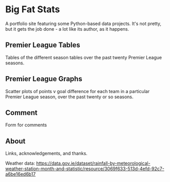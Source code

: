 # Big Fat Stats

A portfolio site featuring some Python-based data projects. It's not pretty, but it gets the job done - a lot like its author, as it happens.

## Premier League Tables

Tables of the different season tables over the past twenty Premier League seasons.

## Premier League Graphs

Scatter plots of points v goal difference for each team in a particular Premier League season, over the past twenty or so seasons.

## Comment

Form for comments

## About

Links, acknowledgements, and thanks.

Weather data: https://data.gov.ie/dataset/rainfall-by-meteorological-weather-station-month-and-statistic/resource/3069f633-513d-4efd-92c7-a6be16ed6b17